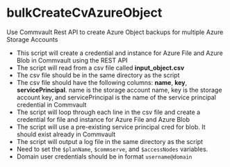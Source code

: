 # bulkCreateCvAzureObject
Use Commvault Rest API to create Azure Object backups for multiple Azure Storage Accounts

- This script will create a credential and instance for Azure File and Azure Blob in Commvault using the REST API
- The script will read from a csv file called **input_object.csv**
- The csv file should be in the same directory as the script
- The csv file should have the following columns: **name**, **key**, **servicePrincipal**. name is the storage account name, key is the storage account key, and servicePrincipal is the name of the service principal credential in Commvault
- The script will loop through each line in the csv file and create a credential for file and instance for Azure File and Azure Blob
- The script will use a pre-existing service principal cred for blob. It should exist already in Commvault
- The script will output a log file in the same directory as the script
- Need to set the `$planName`, `$commserve`, and `$accessNodes` variables.
- Domain user credentials should be in format `username@domain`
